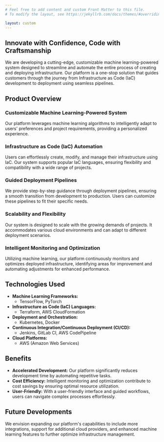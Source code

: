 ```yaml
---
# Feel free to add content and custom Front Matter to this file.
# To modify the layout, see https://jekyllrb.com/docs/themes/#overriding-theme-defaults

layout: custom
---
```


## Innovate with Confidence, Code with Craftsmanship

We are developing a cutting-edge, customizable machine learning-powered system designed to streamline and automate the entire process of creating and deploying infrastructure. Our platform is a one-stop solution that guides customers through the journey from Infrastructure as Code (IaC) development to deployment using seamless pipelines.

## Product Overview

### Customizable Machine Learning-Powered System

Our platform leverages machine learning algorithms to intelligently adapt to users' preferences and project requirements, providing a personalized experience.

### Infrastructure as Code (IaC) Automation

Users can effortlessly create, modify, and manage their infrastructure using IaC. Our system supports popular IaC languages, ensuring flexibility and compatibility with a wide range of projects.

### Guided Deployment Pipelines

We provide step-by-step guidance through deployment pipelines, ensuring a smooth transition from development to production. Users can customize these pipelines to fit their specific needs.

### Scalability and Flexibility

Our system is designed to scale with the growing demands of projects. It accommodates various cloud environments and can adapt to different deployment scenarios.

### Intelligent Monitoring and Optimization

Utilizing machine learning, our platform continuously monitors and optimizes deployed infrastructure, identifying areas for improvement and automating adjustments for enhanced performance.

## Technologies Used

- **Machine Learning Frameworks:**
  - TensorFlow, PyTorch
- **Infrastructure as Code (IaC) Languages:**
  - Terraform, AWS CloudFormation
- **Deployment and Orchestration:**
  - Kubernetes, Docker
- **Continuous Integration/Continuous Deployment (CI/CD):**
  - Jenkins, GitLab CI, AWS CodePipeline
- **Cloud Platforms:**
  - AWS (Amazon Web Services)

## Benefits

- **Accelerated Development:** Our platform significantly reduces development time by automating repetitive tasks.
- **Cost Efficiency:** Intelligent monitoring and optimization contribute to cost savings by ensuring optimal resource utilization.
- **User-Friendly:** With a user-friendly interface and guided workflows, users can navigate complex processes effortlessly.

## Future Developments

We envision expanding our platform's capabilities to include more integrations, support for additional cloud providers, and enhanced machine learning features to further optimize infrastructure management.
